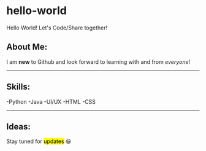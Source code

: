 # hello-world
Hello World! Let's Code/Share together!

## About Me:
I am **new** to Github and look forward to learning with and from *everyone*!

---

## Skills:
-Python
-Java
-UI/UX
-HTML
-CSS

---

## Ideas:
Stay tuned for <mark>updates</mark> :laughing:
